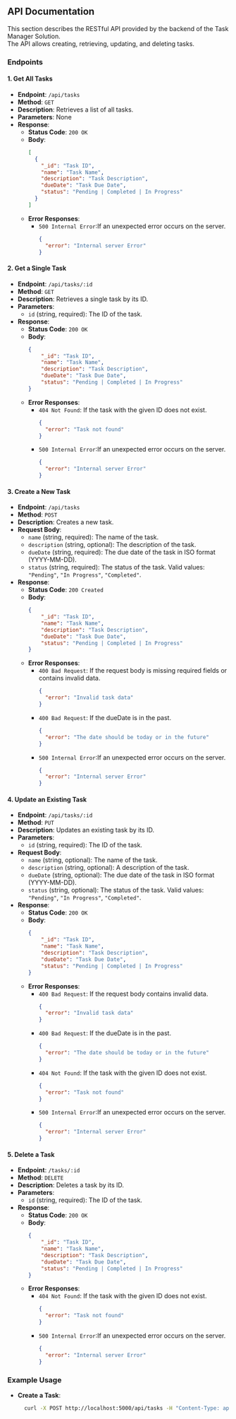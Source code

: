 ## API Documentation

This section describes the RESTful API provided by the backend of the Task Manager Solution.<br />
The API allows creating, retrieving, updating, and deleting tasks.


### Endpoints

#### 1. **Get All Tasks**
   - **Endpoint**: `/api/tasks`
   - **Method**: `GET`
   - **Description**: Retrieves a list of all tasks.
   - **Parameters**: None
   - **Response**:
     - **Status Code**: `200 OK`
     - **Body**:
       ```json
       [
         {
           "_id": "Task ID",
           "name": "Task Name",
           "description": "Task Description",
           "dueDate": "Task Due Date",
           "status": "Pending | Completed | In Progress"
         }
       ]
       ```     
      - **Error Responses**:
        - `500 Internal Error`:If an unexpected error occurs on the server.
          ```json
          {
            "error": "Internal server Error"
          }
          ```

#### 2. **Get a Single Task**
   - **Endpoint**: `/api/tasks/:id`
   - **Method**: `GET`
   - **Description**: Retrieves a single task by its ID.
   - **Parameters**:
     - `id` (string, required): The ID of the task.
   - **Response**:
     - **Status Code**: `200 OK`
     - **Body**:
       ```json
       {
           "_id": "Task ID",
           "name": "Task Name",
           "description": "Task Description",
           "dueDate": "Task Due Date",
           "status": "Pending | Completed | In Progress"
       }
       ```
     - **Error Responses**:
       - `404 Not Found`: If the task with the given ID does not exist.
         ```json
         {
           "error": "Task not found"
         }
         ```
        - `500 Internal Error`:If an unexpected error occurs on the server.
          ```json
          {
            "error": "Internal server Error"
          }
          ```
         

#### 3. **Create a New Task**
   - **Endpoint**: `/api/tasks`
   - **Method**: `POST`
   - **Description**: Creates a new task.
   - **Request Body**:
     - `name` (string, required): The name of the task.
     - `description` (string, optional): The description of the task.
     - `dueDate` (string, required): The due date of the task in ISO format (YYYY-MM-DD).
     - `status` (string, required): The status of the task. Valid values: `"Pending"`, `"In Progress"`, `"Completed"`.
   - **Response**:
     - **Status Code**: `200 Created`
     - **Body**:
       ```json
       {
           "_id": "Task ID",
           "name": "Task Name",
           "description": "Task Description",
           "dueDate": "Task Due Date",
           "status": "Pending | Completed | In Progress"
       }
       ```
     - **Error Responses**:
       - `400 Bad Request`: If the request body is missing required fields or contains invalid data.
         ```json
         {
           "error": "Invalid task data"
         }
         ```
       - `400 Bad Request`: If the dueDate is in the past.
         ```json
         {
           "error": "The date should be today or in the future"
         }
         ```
       - `500 Internal Error`:If an unexpected error occurs on the server.
         ```json
         {
           "error": "Internal server Error"
         }
         ```


#### 4. **Update an Existing Task**
   - **Endpoint**: `/api/tasks/:id`
   - **Method**: `PUT`
   - **Description**: Updates an existing task by its ID.
   - **Parameters**:
     - `id` (string, required): The ID of the task.
   - **Request Body**:
     - `name` (string, optional): The name of the task.
     - `description` (string, optional): A description of the task.
     - `dueDate` (string, optional): The due date of the task in ISO format (YYYY-MM-DD).
     - `status` (string, optional): The status of the task. Valid values: `"Pending"`, `"In Progress"`, `"Completed"`.
   - **Response**:
     - **Status Code**: `200 OK`
     - **Body**:
       ```json
       {
           "_id": "Task ID",
           "name": "Task Name",
           "description": "Task Description",
           "dueDate": "Task Due Date",
           "status": "Pending | Completed | In Progress"
       }
       ```
     - **Error Responses**:
       - `400 Bad Request`: If the request body contains invalid data.
         ```json
         {
           "error": "Invalid task data"
         }
         ```
       - `400 Bad Request`: If the dueDate is in the past.
         ```json
         {
           "error": "The date should be today or in the future"
         }
         ```
       - `404 Not Found`: If the task with the given ID does not exist.
         ```json
         {
           "error": "Task not found"
         }
         ```
       - `500 Internal Error`:If an unexpected error occurs on the server.
         ```json
         {
           "error": "Internal server Error"
         }
         ```

         

#### 5. **Delete a Task**
   - **Endpoint**: `/tasks/:id`
   - **Method**: `DELETE`
   - **Description**: Deletes a task by its ID.
   - **Parameters**:
     - `id` (string, required): The ID of the task.
   - **Response**:
     - **Status Code**: `200 OK`
     - **Body**:
       ```json
       {
           "_id": "Task ID",
           "name": "Task Name",
           "description": "Task Description",
           "dueDate": "Task Due Date",
           "status": "Pending | Completed | In Progress"
       }
       ```
     - **Error Responses**:
       - `404 Not Found`: If the task with the given ID does not exist.
         ```json
         {
           "error": "Task not found"
         }
         ```
       - `500 Internal Error`:If an unexpected error occurs on the server.
         ```json
         {
           "error": "Internal server Error"
         }
         ```

### Example Usage
- **Create a Task**:
  ```bash
    curl -X POST http://localhost:5000/api/tasks -H "Content-Type: application/json" -d "{\"name\":\"New Task\",\"description\":\"A new task to be done\",\"dueDate\":\"2024-09-10\",\"status\":\"Pending\"}"
